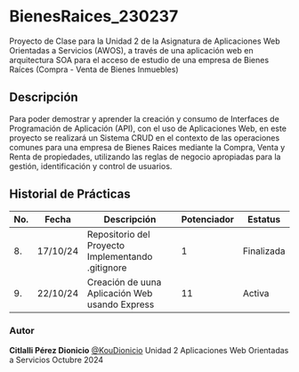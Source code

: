 # BienesRaices_230237
Proyecto de Clase para la Unidad 2 de la Asignatura de Aplicaciones Web Orientadas a Servicios (AWOS), a través de una aplicación web en arquitectura SOA para el acceso de estudio de una empresa de Bienes Raíces (Compra - Venta de Bienes Inmuebles)


## Descripción
Para poder demostrar y aprender la creación y consumo de Interfaces de Programación de Aplicación (API), con el uso de Aplicaciones Web, en este proyecto se realizará un Sistema CRUD en el contexto de las operaciones comunes para una empresa de Bienes Raices mediante la Compra, Venta y Renta de propiedades, utilizando las reglas de negocio apropiadas para la gestión, identificación y control de usuarios.   


## Historial de Prácticas
 |No.|Fecha|Descripción|Potenciador| Estatus| 
 |--|--|--|--|--|
 |8.|17/10/24|Repositorio del Proyecto Implementando .gitignore|1|Finalizada|
 |9.|22/10/24|Creación de uuna Aplicación Web usando Express|11|Activa|
 
 

### Autor
**Citlalli Pérez Dionicio** [@KouDionicio](https://github.com/KouDionicio)
Unidad 2
Aplicaciones Web Orientadas a Servicios
Octubre 2024